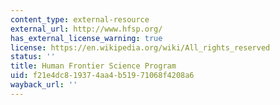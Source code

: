 ```yaml
---
content_type: external-resource
external_url: http://www.hfsp.org/
has_external_license_warning: true
license: https://en.wikipedia.org/wiki/All_rights_reserved
status: ''
title: Human Frontier Science Program
uid: f21e4dc8-1937-4aa4-b519-71068f4208a6
wayback_url: ''
---
```

